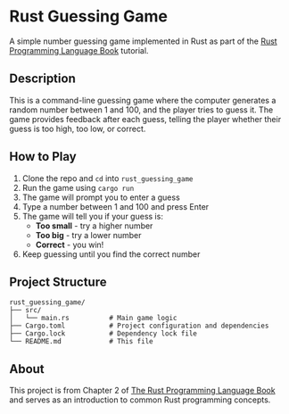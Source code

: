 # Rust Guessing Game

A simple number guessing game implemented in Rust as part of the [Rust Programming Language Book](https://doc.rust-lang.org/book/) tutorial.

## Description

This is a command-line guessing game where the computer generates a random number between 1 and 100, and the player tries to guess it. The game provides feedback after each guess, telling the player whether their guess is too high, too low, or correct.

## How to Play

1. Clone the repo and `cd` into `rust_guessing_game`
2. Run the game using `cargo run`
3. The game will prompt you to enter a guess
4. Type a number between 1 and 100 and press Enter
5. The game will tell you if your guess is:
   - **Too small** - try a higher number
   - **Too big** - try a lower number
   - **Correct** - you win!
6. Keep guessing until you find the correct number


## Project Structure

```
rust_guessing_game/
├── src/
│   └── main.rs          # Main game logic
├── Cargo.toml           # Project configuration and dependencies
├── Cargo.lock           # Dependency lock file
└── README.md            # This file
```

## About

This project is from Chapter 2 of [The Rust Programming Language Book](https://doc.rust-lang.org/book/ch02-00-guessing-game-tutorial.html) and serves as an introduction to common Rust programming concepts.
